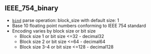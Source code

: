 ## IEEE_754_binary

- [`bind`](bind.md) parse operation: block_size with default size: 1
- Base 10 floating point numbers conforming to IEEE 754 standard
- Encoding varies by block size or bit size
  - Block size 1 or bit size <=32 - decimal32
  - Block size 2 or bit size <=64 - decimal64
  - Block size 3-4 or bit size <=128 - decimal128